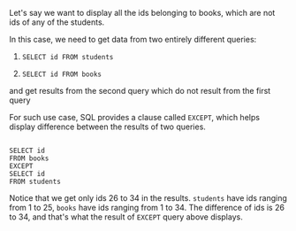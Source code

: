 Let's say we want to display all the ids belonging to books, which are not ids of any of the students.

In this case, we need to get data from two entirely different queries:

1. `SELECT id FROM students`

2. `SELECT id FROM books`

and get results from the second query which do not result from the first query

For such use case, SQL provides a clause called `EXCEPT`, which helps display difference between the results of two queries.

<Editor lang="sql" dbName="students2-v3.db">
<code>
SELECT id
FROM books
EXCEPT
SELECT id
FROM students
</code>
</Editor>

Notice that we get only ids 26 to 34 in the results. `students` have ids ranging from 1 to 25, `books` have ids ranging from 1 to 34. The difference of ids is 26 to 34, and that's what the result of `EXCEPT` query above displays.

